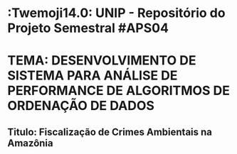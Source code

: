 # :Twemoji14.0: UNIP - Repositório do Projeto Semestral #APS04

# TEMA: DESENVOLVIMENTO DE SISTEMA PARA ANÁLISE DE PERFORMANCE DE ALGORITMOS DE ORDENAÇÃO DE DADOS

## Titulo: Fiscalização de Crimes Ambientais na Amazônia

